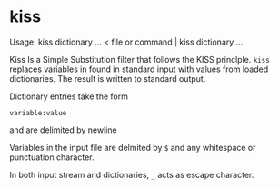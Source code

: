 # kiss
Usage:
    kiss dictionary ... < file
or
    command | kiss dictionary ...

Kiss Is a Simple Substitution filter that follows the KISS princlple. `kiss`
replaces variables in found in standard input with values from loaded
dictionaries. The result is written to standard output.

Dictionary entries take the form

    variable:value

and are delimited by newline

Variables in the input file are delmited by `$` and any whitespace or
punctuation character.

In both input stream and dictionaries, `_` acts as escape character.
